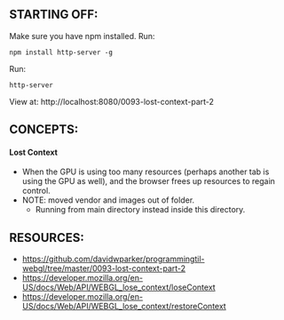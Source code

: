 ## STARTING OFF:

Make sure you have npm installed.
Run:
```
npm install http-server -g
```

Run:
```
http-server
```

View at: http://localhost:8080/0093-lost-context-part-2

## CONCEPTS:

#### Lost Context
* When the GPU is using too many resources (perhaps another tab is using the GPU as well), and the browser frees up resources to regain control.
* NOTE: moved vendor and images out of folder.
  * Running from main directory instead inside this directory.

## RESOURCES:

* https://github.com/davidwparker/programmingtil-webgl/tree/master/0093-lost-context-part-2
* https://developer.mozilla.org/en-US/docs/Web/API/WEBGL_lose_context/loseContext
* https://developer.mozilla.org/en-US/docs/Web/API/WEBGL_lose_context/restoreContext
